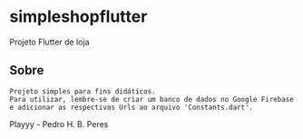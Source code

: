 # simpleshopflutter

Projeto Flutter de loja

## Sobre

    Projeto simples para fins didáticos.
    Para utilizar, lembre-se de criar um banco de dados no Google Firebase e adicionar as respectivas Urls ao arquivo 'Constants.dart'.

Playyy - Pedro H. B. Peres
